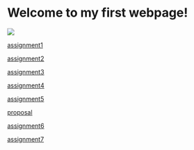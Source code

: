 # Welcome to my first webpage!

<img src="https://avatars1.githubusercontent.com/u/71982124?s=460&u=245e047f8f5db636ba90073ab0a6a4c2c4b8bf4d&v=4" />

[assignment1](https://github.com/chuqing-1996/chuqing-1996.github.io/tree/main/assignments/assignment1) 

[assignment2](https://chuqing-1996.github.io/airtable/)

[assignment3]()

[assignment4]()

[assignment5]()

[proposal](https://chuqing-1996.github.io/proposal)

[assignment6]()

[assignment7]()
